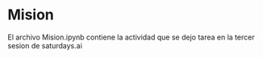 # Mision

El archivo Mision.ipynb contiene la actividad que se dejo tarea en la tercer sesion de saturdays.ai